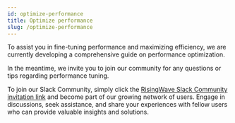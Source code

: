 ```yaml
---
id: optimize-performance
title: Optimize performance
slug: /optimize-performance
---
```

<head>
  <link rel="canonical" href="https://docs.risingwave.com/docs/current/optimize-performance/" />
</head>

To assist you in fine-tuning performance and maximizing efficiency, we are currently developing a comprehensive guide on performance optimization.

In the meantime, we invite you to join our community for any questions or tips regarding performance tuning.

To join our Slack Community, simply click the [RisingWave Slack Community invitation link](https://join.slack.com/t/risingwave-community/shared_invite/zt-120rft0mr-d8uGk3d~NZiZAQWPnElOfw) and become part of our growing network of users. Engage in discussions, seek assistance, and share your experiences with fellow users who can provide valuable insights and solutions.

